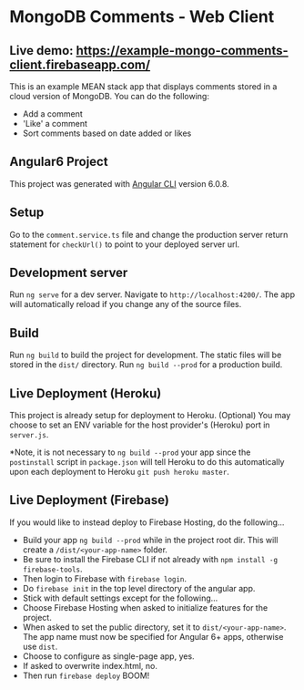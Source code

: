 # MongoDB Comments - Web Client

## Live demo: https://example-mongo-comments-client.firebaseapp.com/

This is an example MEAN stack app that displays comments stored in a cloud version of MongoDB. You can do the following:

- Add a comment
- 'Like' a comment
- Sort comments based on date added or likes

## Angular6 Project

This project was generated with [Angular CLI](https://github.com/angular/angular-cli) version 6.0.8.

## Setup

Go to the `comment.service.ts` file and change the production server return statement for `checkUrl()` to point to your deployed server url.

## Development server

Run `ng serve` for a dev server. Navigate to `http://localhost:4200/`. The app will automatically reload if you change any of the source files.

## Build

Run `ng build` to build the project for development. The static files will be stored in the `dist/` directory.
Run `ng build --prod` for a production build.

## Live Deployment (Heroku)

This project is already setup for deployment to Heroku.
(Optional) You may choose to set an ENV variable for the host provider's (Heroku) port in `server.js`.

*Note, it is not necessary to `ng build --prod` your app since the `postinstall` script in `package.json` will tell Heroku to do this automatically upon each deployment to Heroku `git push heroku master`.

## Live Deployment (Firebase)

If you would like to instead deploy to Firebase Hosting, do the following...
- Build your app `ng build --prod` while in the project root dir. This will create a `/dist/<your-app-name>` folder.
- Be sure to install the Firebase CLI if not already with `npm install -g firebase-tools`.
- Then login to Firebase with `firebase login`.
- Do `firebase init` in the top level directory of the angular app.
- Stick with default settings except for the following...
- Choose Firebase Hosting when asked to initialize features for the project.
- When asked to set the public directory, set it to `dist/<your-app-name>`. The app name must now be specified for Angular 6+ apps, otherwise use `dist`.
- Choose to configure as single-page app, yes.
- If asked to overwrite index.html, no.
- Then run `firebase deploy` BOOM!
